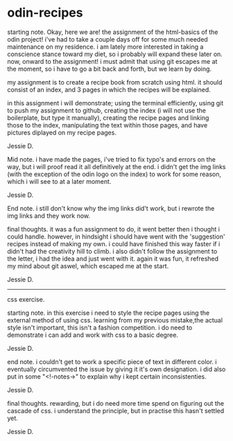 # odin-recipes

starting note.
Okay, here we are! the assignment of the html-basics of the odin project!
i've had to take a couple days off for some much needed maintenance on my residence.
i am lately more interested in taking a conscience stance toward my diet, so i probably will expand these later on.
now, onward to the assignment!
i must admit that using git escapes me at the moment, so i have to go a bit back and forth, but we learn by doing.

my assignment is to create a recipe book from scratch using html.
it should consist of an index, and 3 pages in which the recipes will be explained.

in this assignment i will demonstrate; using the terminal efficiently, using git to push my assignment to github, creating the index (i will not use the boilerplate, but type it manually), creating 
the recipe pages and linking those to the index, manipulating the text within those pages, and have pictures diplayed on my recipe pages.

Jessie D.

Mid note.
i have made the pages, i've tried to fix typo's and errors on the way, but i will proof read it all definitively at the end.
i didn't get the img links (with the exception of the odin logo on the index) to work for some reason, which i will see to at a later moment.

Jessie D.

End note.
i still don't know why the img links did't work, but i rewrote the img links and they work now.

final thoughts.
it was a fun assignment to do, it went better then i thought i could handle.
however, in hindsight i should have went with the 'suggestion' recipes instead of making my own.
i could have finished this way faster if i didn't had the creativity hill to climb.
i also didn't follow the assignment to the letter, i had the idea and just went with it.
again it was fun, it refreshed my mind about git aswel, which escaped me at the start.

Jessie D.

-----------------
css exercise.

starting note.
in this exercise i need to style the recipe pages using the external method of using css.
learning from my previous mistake,the actual style isn't important, this isn't a fashion competition. i do need to demonstrate i can add and work with css to a basic degree.

Jessie D.

end note.
i couldn't get to work a specific piece of text in different color.
i eventually circumvented the issue by giving it it's own designation.
i did also put in some "<!-notes->" to explain why i kept certain inconsistenties.

Jessie D.

final thoughts.
rewarding, but i do need more time spend on figuring out the cascade of css.
i understand the principle, but in practise this hasn't settled yet.

Jessie D.
